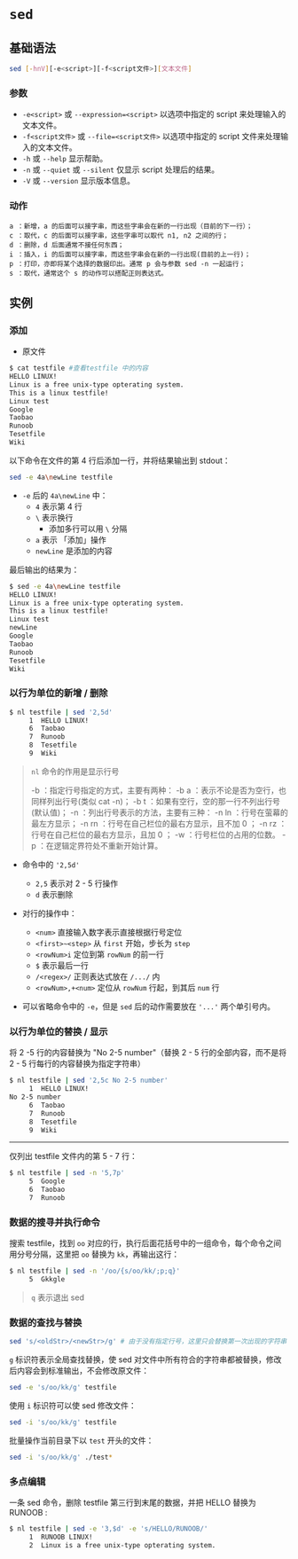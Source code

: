 # `sed`

## 基础语法

```bash
sed [-hnV][-e<script>][-f<script文件>][文本文件]
```

### 参数

+ `-e<script>` 或 `--expression=<script>`  以选项中指定的 script 来处理输入的文本文件。
+ `-f<script文件>` 或 `--file=<script文件>` 以选项中指定的 script 文件来处理输入的文本文件。
+ `-h` 或 `--help` 显示帮助。
+ `-n` 或 `--quiet` 或 `--silent` 仅显示 script 处理后的结果。
+ `-V` 或 `--version` 显示版本信息。

### 动作

```
a ：新增，a 的后面可以接字串，而这些字串会在新的一行出现（目前的下一行）；
c ：取代，c 的后面可以接字串，这些字串可以取代 n1, n2 之间的行；
d ：删除，d 后面通常不接任何东西；
i ：插入，i 的后面可以接字串，而这些字串会在新的一行出现(目前的上一行)；
p ：打印，亦即将某个选择的数据印出。通常 p 会与参数 sed -n 一起运行；
s ：取代，通常这个 s 的动作可以搭配正则表达式。
```

## 实例

### 添加

+ 原文件

```bash
$ cat testfile #查看testfile 中的内容  
HELLO LINUX!  
Linux is a free unix-type opterating system.  
This is a linux testfile!  
Linux test 
Google
Taobao
Runoob
Tesetfile
Wiki
```

以下命令在文件的第 4 行后添加一行，并将结果输出到 stdout：

```bash
sed -e 4a\newLine testfile 
```

+ `-e` 后的 `4a\newLine` 中：
  + `4` 表示第 4 行
  + `\` 表示换行
    + 添加多行可以用 `\` 分隔
  + `a` 表示 「添加」操作
  + `newLine` 是添加的内容

最后输出的结果为：

```bash
$ sed -e 4a\newLine testfile 
HELLO LINUX!  
Linux is a free unix-type opterating system.  
This is a linux testfile!  
Linux test 
newLine
Google
Taobao
Runoob
Tesetfile
Wiki
```

### 以行为单位的新增 / 删除

```bash
$ nl testfile | sed '2,5d'
     1  HELLO LINUX!  
     6  Taobao
     7  Runoob
     8  Tesetfile
     9  Wiki
```

> `nl` 命令的作用是显示行号
>
> 	-b ：指定行号指定的方式，主要有两种：
> 	    -b a ：表示不论是否为空行，也同样列出行号(类似 cat -n)；
> 	    -b t ：如果有空行，空的那一行不列出行号(默认值)；
> 	-n ：列出行号表示的方法，主要有三种：
> 	    -n ln ：行号在萤幕的最左方显示；
> 	    -n rn ：行号在自己栏位的最右方显示，且不加 0 ；
> 	    -n rz ：行号在自己栏位的最右方显示，且加 0 ；
> 	-w ：行号栏位的占用的位数。
> 	-p ：在逻辑定界符处不重新开始计算。
>

+ 命令中的 `'2,5d'`
  + `2,5` 表示对 2 - 5 行操作
  + `d` 表示删除
+ 对行的操作中：
  + `<num>` 直接输入数字表示直接根据行号定位
  + `<first>~<step>` 从 `first` 开始，步长为 `step`
  + `<rowNum>i` 定位到第 `rowNum` 的前一行
  + `$` 表示最后一行
  + `/<regex>/` 正则表达式放在 `/.../` 内
  + `<rowNum>,+<num>` 定位从 `rowNum` 行起，到其后 `num` 行

+ 可以省略命令中的 `-e`，但是 `sed` 后的动作需要放在 `'...'` 两个单引号内。

### 以行为单位的替换 / 显示

将 2 -5 行的内容替换为 "No 2-5 number"（替换 2 - 5 行的全部内容，而不是将 2 - 5 行每行的内容替换为指定字符串）

```bash
$ nl testfile | sed '2,5c No 2-5 number'
     1  HELLO LINUX!  
No 2-5 number
     6  Taobao
     7  Runoob
     8  Tesetfile
     9  Wiki
```

---

仅列出 testfile 文件内的第 5 - 7 行：

```bash
$ nl testfile | sed -n '5,7p'
     5  Google
     6  Taobao
     7  Runoob
```

### 数据的搜寻并执行命令

搜索 testfile，找到 `oo` 对应的行，执行后面花括号中的一组命令，每个命令之间用分号分隔，这里把 `oo` 替换为 `kk`，再输出这行：

```bash
$ nl testfile | sed -n '/oo/{s/oo/kk/;p;q}'  
     5  Gkkgle
```

> `q` 表示退出 sed

### 数据的查找与替换

```bash
sed 's/<oldStr>/<newStr>/g' # 由于没有指定行号，这里只会替换第一次出现的字符串
```

`g` 标识符表示全局查找替换，使 sed 对文件中所有符合的字符串都被替换，修改后内容会到标准输出，不会修改原文件：

```bash
sed -e 's/oo/kk/g' testfile
```

使用 `i` 标识符可以使 sed 修改文件：

```bash
sed -i 's/oo/kk/g' testfile
```

批量操作当前目录下以 `test` 开头的文件：

```bash
sed -i 's/oo/kk/g' ./test*
```

### 多点编辑

一条 sed 命令，删除 testfile 第三行到末尾的数据，并把 HELLO 替换为 RUNOOB :

```bash
$ nl testfile | sed -e '3,$d' -e 's/HELLO/RUNOOB/'
     1  RUNOOB LINUX!  
     2  Linux is a free unix-type opterating system.  
```

